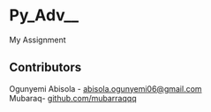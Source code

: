 # Py_Adv__
My Assignment
## Contributors

Ogunyemi Abisola - [abisola.ogunyemi06@gmail.com](abisola.ogunyemi06@gmail.com)  
Mubaraq- [github.com/mubarraqqq](https://github.com/mubarraqqq)
